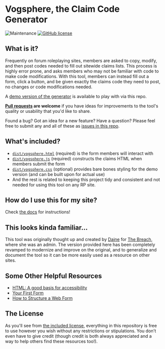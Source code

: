 # Vogsphere, the Claim Code Generator

![Maintenance](https://img.shields.io/maintenance/yes/2020) [![GitHub license](https://img.shields.io/github/license/magratheaguide/vogsphere)](https://github.com/magratheaguide/vogsphere/blob/master/LICENSE)

## What is it?

Frequently on forum roleplaying sites, members are asked to copy, modify, and then post codes needed to fill out sitewide claims lists. This process is highly error prone, and asks members who may not be familiar with code to make code modifications. With this tool, members can instead fill out a form, click a button, and be given exactly the claims code they need to post, no changes or code modifications needed.

A [demo version of the generator](https://magrathea.guide/vogsphere/dist/vogsphere.html) is available to play with via this repo.

**[Pull requests](https://help.github.com/en/github/collaborating-with-issues-and-pull-requests/creating-a-pull-request) are welcome** if you have ideas for improvements to the tool's quality or usability that you'd like to share.

Found a bug? Got an idea for a new feature? Have a question? Please feel free to submit any and all of these as [issues in this repo](https://github.com/magratheaguide/vogsphere/issues).

## What's included?

-   [`dist/vogsphere.html`](dist/vogsphere.html) (required) is the form members will interact with
-   [`dist/vogsphere.js`](dist/vogsphere.js) (required) constructs the claims HTML when members submit the form
-   [`dist/vogsphere.css`](dist/vogsphere.css) (optional) provides bare bones styling for the demo version (and can be built upon for actual use)
-   And the rest is related to keeping this project tidy and consistent and not needed for using this tool on any RP site.

## How do I use this for my site?

Check [the docs](docs/) for instructions!

## This looks kinda familiar...

This tool was originally thought up and created by [Daine](https://daine.dev) for [The Breach](https://breached.jcink.net/), where she was an admin. The version provided here has been completely revamped to modernize and improve on the original, and to generalize and document the tool so it can be more easily used as a resource on other sites.

## Some Other Helpful Resources

-   [HTML: A good basis for accessibility](https://developer.mozilla.org/en-US/docs/Learn/Accessibility/HTML)
-   [Your First Form](https://developer.mozilla.org/en-US/docs/Learn/Forms/Your_first_form)
-   [How to Structure a Web Form](https://developer.mozilla.org/en-US/docs/Learn/Forms/How_to_structure_a_web_form)

## The License

As you'll see from [the included license](LICENSE), everything in this repository is free to use however you wish without any restrictions or stipulations. You don’t even have to give credit (though credit is both always appreciated and a way to help others find these resources too!).
